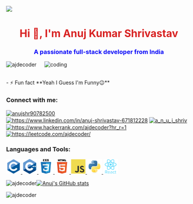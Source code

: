 ![](https://github.com/Ajdecoder/Ajdecoder/assets/123423315/dcd9b6a2-0bcf-4c8d-8c43-f972060fe100)

<h1 align="center" style="color: rgb(216, 34, 34)";>Hi 👋, I'm Anuj Kumar Shrivastav</h1>
<h3 align="center" style="color: rgb(9, 9, 248);">A passionate full-stack developer from India</h3>

<img align="right" alt="coding" width="400" src="https://user-images.githubusercontent.com/69011963/137184767-79a13ec7-1bb3-4341-a6da-3a149c9c159a.gif">
<p align="left"> <img src="https://komarev.com/ghpvc/?username=ajdecoder&label=Profile%20views&color=0e75b6&style=flat" alt="ajdecoder" /> </p>

<br>    
- ⚡ Fun fact **Yeah I Guess I'm Funny😉**

<h3 align="left">Connect with me:</h3>
<p align="left">
<a href="https://twitter.com/anujshr90782500" target="blank"><img align="center" src="https://raw.githubusercontent.com/rahuldkjain/github-profile-readme-generator/master/src/images/icons/Social/twitter.svg" alt="anujshr90782500" height="30" width="40" /></a>
<a href="https://linkedin.com/in/https://www.linkedin.com/in/anuj-shrivastav-671812228" target="blank"><img align="center" src="https://raw.githubusercontent.com/rahuldkjain/github-profile-readme-generator/master/src/images/icons/Social/linked-in-alt.svg" alt="https://www.linkedin.com/in/anuj-shrivastav-671812228" height="30" width="40" /></a>
<a href="https://instagram.com/a_n_u_j_shriv" target="blank"><img align="center" src="https://raw.githubusercontent.com/rahuldkjain/github-profile-readme-generator/master/src/images/icons/Social/instagram.svg" alt="a_n_u_j_shriv" height="30" width="40" /></a>
<a href="https://www.hackerrank.com/https://www.hackerrank.com/ajdecoder?hr_r=1" target="blank"><img align="center" src="https://raw.githubusercontent.com/rahuldkjain/github-profile-readme-generator/master/src/images/icons/Social/hackerrank.svg" alt="https://www.hackerrank.com/ajdecoder?hr_r=1" height="30" width="40" /></a>
<a href="https://www.leetcode.com/https://leetcode.com/ajdecoder/" target="blank"><img align="center" src="https://raw.githubusercontent.com/rahuldkjain/github-profile-readme-generator/master/src/images/icons/Social/leet-code.svg" alt="https://leetcode.com/ajdecoder/" height="30" width="40" /></a>
</p>

<h3 align="left">Languages and Tools:</h3>
<p align="left"> <a href="https://www.cprogramming.com/" target="_blank" rel="noreferrer"> <img src="https://raw.githubusercontent.com/devicons/devicon/master/icons/c/c-original.svg" alt="c" width="40" height="40"/> </a> <a href="https://www.w3schools.com/cpp/" target="_blank" rel="noreferrer"> <img src="https://raw.githubusercontent.com/devicons/devicon/master/icons/cplusplus/cplusplus-original.svg" alt="cplusplus" width="40" height="40"/> </a> <a href="https://www.w3schools.com/css/" target="_blank" rel="noreferrer"> <img src="https://raw.githubusercontent.com/devicons/devicon/master/icons/css3/css3-original-wordmark.svg" alt="css3" width="40" height="40"/> </a> <a href="https://www.w3.org/html/" target="_blank" rel="noreferrer"> <img src="https://raw.githubusercontent.com/devicons/devicon/master/icons/html5/html5-original-wordmark.svg" alt="html5" width="40" height="40"/> </a> <a href="https://developer.mozilla.org/en-US/docs/Web/JavaScript" target="_blank" rel="noreferrer"> <img src="https://raw.githubusercontent.com/devicons/devicon/master/icons/javascript/javascript-original.svg" alt="javascript" width="40" height="40"/> </a> <a href="https://www.python.org" target="_blank" rel="noreferrer"> <img src="https://raw.githubusercontent.com/devicons/devicon/master/icons/python/python-original.svg" alt="python" width="40" height="40"/> </a> <a href="https://reactjs.org/" target="_blank" rel="noreferrer"> <img src="https://raw.githubusercontent.com/devicons/devicon/master/icons/react/react-original-wordmark.svg" alt="react" width="40" height="40"/> </a> </p>

<p><img align="left" src="https://github-readme-stats.vercel.app/api/top-langs?username=ajdecoder&show_icons=true&locale=en&layout=compact" alt="ajdecoder" /></p>

[![Anuj's GitHub stats](https://github-readme-stats.vercel.app/api?username=Ajdecoder&show_icons=true&theme=radical)](https://github.com/Ajdecoder/github-readme-stats)


<p><img align="center" src="https://github-readme-streak-stats.herokuapp.com/?user=ajdecoder&" alt="ajdecoder" /></p>
